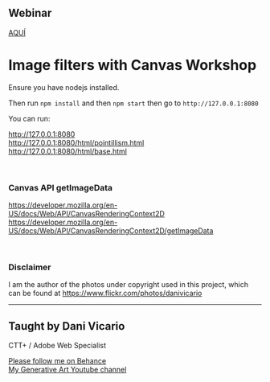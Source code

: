 
## Webinar
[AQUÍ](https://www.youtube.com/watch?v=DV2OPNTcLOE&list=PLTg7E2ObeSjYkcQ7QzqON-aQ2BnvwWFm0&index=5)


# Image filters with Canvas Workshop

Ensure you have nodejs installed.

Then run `npm install` and then `npm start` then go to `http://127.0.0.1:8080`

You can run:

http://127.0.0.1:8080 <br/>
http://127.0.0.1:8080/html/pointillism.html <br/>
http://127.0.0.1:8080/html/base.html

<br/>

### Canvas API getImageData

https://developer.mozilla.org/en-US/docs/Web/API/CanvasRenderingContext2D
https://developer.mozilla.org/en-US/docs/Web/API/CanvasRenderingContext2D/getImageData

<br/>

### Disclaimer

I am the author of the photos under copyright used in this project, which can be found at https://www.flickr.com/photos/danivicario

---

## Taught by Dani Vicario

CTT+ / Adobe Web Specialist

<a href="https://www.behance.net/danivicario">Please follow me on Behance</a>\
<a href="https://www.youtube.com/channel/UCAb7n-USTQyNk5xiBDdgvMg">My Generative Art Youtube channel</a>
